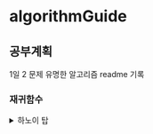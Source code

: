# algorithmGuide

## 공부계획
  1일 2 문제
  유명한 알고리즘 readme 기록   


### 재귀함수
  <details>
  <summary>
  하노이 탑
  </summary>
  <br>

  하노이 탑은 4가지만 기억하자.    

  탑의 높이가 n일 경우      

  1. 1개면 그냥 옮긴다.  
  2. n-1개를 중간으로 옮긴다.
  3. 바닥 판을 끝으로 옮긴다.   
  4. 중간의 n-1 개를 끝으로 옮긴다.   

  -끝-

  간단한게 최고다.   
  </details>
  <br>
